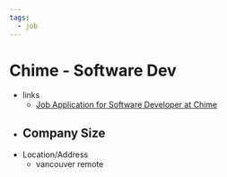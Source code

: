 ```yaml
---
tags:
  - job
---
```

# Chime - Software Dev 
- links
	- [Job Application for Software Developer at Chime](https://boards.greenhouse.io/chime/jobs/6844855002?gh_jid=6844855002&gh_src=35f490fd2&source=LinkedIn)
- Company Size
	- 
- Location/Address
	- vancouver remote
